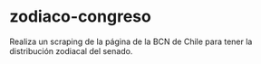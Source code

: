 # zodiaco-congreso
Realiza un scraping de la página de la BCN de Chile para tener la distribución zodiacal del senado.
